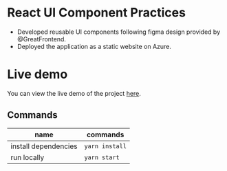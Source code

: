 
# React UI Component Practices

- Developed reusable UI components following figma design provided by @GreatFrontend.
- Deployed the application as a static website on Azure.

# Live demo
You can view the live demo of the project [here](https://calm-water-086093200.5.azurestaticapps.net/).

## Commands

| name                 | commands      |
| -------------------- | ------------- |
| install dependencies | `yarn install` |
| run locally          | `yarn start` |
